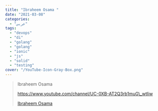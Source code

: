 ```yaml
---
title: "Ibraheem Osama "
date: "2021-03-08"
categories:
  - "عربي"
tags:
  - "devops"
  - "di"
  - "golang"
  - "golang"
  - "ionic"
  - "js"
  - "solid"
  - "testing"
cover: "/YouTube-Icon-Gray-Box.png"
---
```


> Ibraheem Osama
>
> https://www.youtube.com/channel/UC-0XB-AT2Q3rb1muG\_wtIiw
>
> [Ibraheem Osama ](https://www.youtube.com/channel/UC-0XB-AT2Q3rb1muG_wtIiw)
